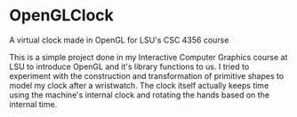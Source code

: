 # OpenGLClock
A virtual clock made in OpenGL for LSU's CSC 4356 course

This is a simple project done in my Interactive Computer Graphics course at LSU to introduce OpenGL and it's library functions to us.
I tried to experiment with the construction and transformation of primitive shapes to model my clock after a wristwatch. The clock itself
actually keeps time using the machine's internal clock and rotating the hands based on the internal time.
